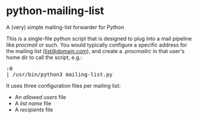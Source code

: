 <h1> python-mailing-list </h1>
A (very) simple mailing-list forwarder for Python

This is a single-file python script that is designed to plug into a mail pipeline like *procmail* or such.
You would typically configure a specific address for the mailing list (list@domain.com), and create a _.procmailrc_
in that user's home dir to call the script, e.g.:
<pre>
:0
| /usr/bin/python3 mailing-list.py
</pre>

It uses three configuration files per mailing list:
- An _allowed users_ file
- A _list name_ file
- A _recipients_ file
